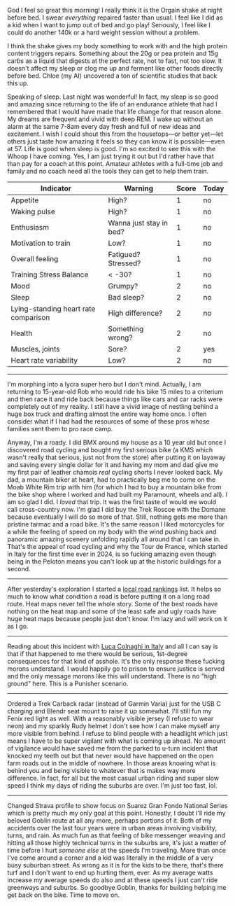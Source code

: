 God I feel so great this morning! I really think it is the Orgain shake at night before bed. I swear *everything* repaired faster than usual. I feel like I did as a kid when I want to jump out of bed and go play! Seriously, I feel like I could do another 140k or a hard weight session without a problem.

I think the shake gives my body something to work with and the high protein content triggers repairs. Something about the 20g or pea protein and 15g carbs as a liquid that digests at the perfect rate, not to fast, not too slow. It doesn't affect my sleep or clog me up and ferment like other foods directly before bed. Chloe (my AI) uncovered a ton of scientific studies that back this up.

Speaking of sleep. Last night was wonderful! In fact, my sleep is so good and amazing since returning to the life of an endurance athlete that had I remembered that I would have made that life change for that reason alone. My dreams are frequent and vivid with deep REM. I wake up without an alarm at the same 7-8am every day fresh and full of new ideas and excitement. I wish I could shout this from the housetops—or better yet—let others just taste how amazing it feels so they can know it is possible—even at 57. Life is good when sleep is good. I'm so excited to see this with the Whoop I have coming. Yes, I am just trying it out but I'd rather have that than pay for a coach at this point. Amateur athletes with a full-time job and family and no coach need all the tools they can get to help them train.

| Indicator                            | Warning                 | Score | Today |
| ------------------------------------ | ----------------------- | ----- | ----- |
| Appetite                             | High?                   | 1     | no    |
| Waking pulse                         | High?                   | 1     | no    |
| Enthusiasm                           | Wanna just stay in bed? | 1     | no    |
| Motivation to train                  | Low?                    | 1     | no    |
| Overall feeling                      | Fatigued? Stressed?     | 1     | no    |
| Training Stress Balance              | < -30?                  | 1     | no    |
| Mood                                 | Grumpy?                 | 2     | no    |
| Sleep                                | Bad sleep?              | 2     | no    |
| Lying-standing heart rate comparison | High difference?        | 2     | no    |
| Health                               | Something wrong?        | 2     | no    |
| Muscles, joints                      | Sore?                   | 2     | yes   |
| Heart rate variability               | Low?                    | 2     | no    |

----

I'm morphing into a lycra super hero but I don't mind. Actually, I am returning to 15-year-old Rob who would ride his bike 15 miles to a criterium and then race it and ride back because things like cars and car racks were completely out of my reality. I still have a vivid image of nestling behind a huge box truck and drafting almost the entire way home once. I often consider what if I had had the resources of some of these pros whose families sent them to pro race camp.

Anyway, I'm a roady. I did BMX around my house as a 10 year old but once I discovered road cycling and bought my first serious bike (a KMS which wasn't really that serious, just not from the store) after putting it on layaway and saving every single dollar for it and having my mom and dad give me my first pair of leather chamois *real* cycling shorts I never looked back. My dad, a mountain biker at heart, had to practically beg me to come on the Moab White Rim trip with him (for which I had to buy a mountain bike from the bike shop where I worked and had built my Paramount, wheels and all). I am so glad I did. I *loved* that trip. It was the first taste of would we would call cross-country now. I'm glad I did buy the Trek Roscoe with the Domane because eventually I will do so more of that. Still, nothing gets me more than pristine tarmac and a road bike. It's the same reason I liked motorcycles for a while the feeling of speed on my body with the wind pushing back and panoramic amazing scenery unfolding rapidly all around that I can take in. That's the appeal of road cycling and why the Tour de France, which started in Italy for the first time ever in 2024, is so fucking amazing even though being in the Peloton means you can't look up at the historic buildings for a second.

----

After yesterday's exploration I started a [local road rankings](../Cycling/Local%20road%20rankings.md) list. It helps so much to know what condition a road is before putting it on a long road route. Heat maps never tell the whole story. Some of the best roads have nothing on the heat map and some of the least safe and ugly roads have huge heat maps because people just don't know. I'm lazy and will work on it as I go.

----

Reading about this incident with [Luca Colnaghi in Italy](https://www.cyclingnews.com/news/luca-colnaghi-suffers-multiple-injuries-after-attack-by-two-motorcyclists/) and all I can say is that if that happened to me there would be serious, 1st-degree consequences for that kind of asshole. It's the only response these fucking morons understand. I would happily go to prison to ensure justice is served and the only message morons like this will understand. There is no "high ground" here. This is a Punisher scenario.

----

Ordered a Trek Carback radar (instead of Garmin Varia) just for the USB C charging and Blendr seat mount to raise it up somewhat. I'll still fun my Fenix red light as well. With a reasonably visible jersey (I refuse to wear neon) and my sparkly Rudy helmet I don't see how I can make myself any more visible from behind. I refuse to blind people with a headlight which just means I have to be super vigilant with what is coming up ahead. No amount of vigilance would have saved me from the parked to u-turn incident that knocked my teeth out but that never would have happened on the open farm roads out in the middle of nowhere. In those areas knowing what is behind you and being visible to whatever that is makes way more difference. In fact, for all but the most casual urban riding and super slow speed I think my days of riding the suburbs are over. I'm just too fast, lol.

----

Changed Strava profile to show focus on Suarez Gran Fondo National Series which is pretty much my only goal at this point. Honestly, I doubt I'll ride my beloved Goblin route at all any more, perhaps portions of it. Both of my accidents over the last four years were in urban areas involving visibility, turns, and rain. As much fun as that feeling of bike messenger weaving and hitting all those highly technical turns in the suburbs are, it's just a matter of time before I hurt *someone else* at the speeds I'm traveling. More than once I've come around a corner and a kid was literally in the middle of a very busy suburban street. As wrong as it is for the kids to be there, that's there turf and I don't want to end up hurting them, ever. As my average watts increase my average speeds do also and at these speeds I just can't ride greenways and suburbs. So goodbye Goblin, thanks for building helping me get back on the bike. Time to move on.


